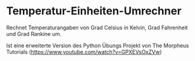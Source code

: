 # Temperatur-Einheiten-Umrechner
Rechnet Temperaturangaben von Grad Celsius in Kelvin, Grad Fahrenheit und Grad Rankine um.

Ist eine erweiterte Version des Python Übungs Projekt von The Morpheus Tutorials (https://www.youtube.com/watch?v=GPXEVsOxZVw)
